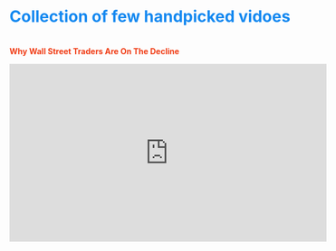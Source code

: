 # **<span style="color:#1589F0">Collection of few handpicked vidoes</span>**

<br>**<font color='f03c15'>Why Wall Street Traders Are On The Decline</font>**
<iframe width="560" height="315" src="https://www.youtube.com/embed/THpXovjy7Bc" frameborder="0" allow="accelerometer; autoplay; encrypted-media; gyroscope; picture-in-picture" allowfullscreen></iframe>
